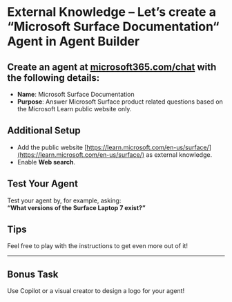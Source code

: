 # External Knowledge – Let’s create a “Microsoft Surface Documentation“ Agent in Agent Builder

## Create an agent at [microsoft365.com/chat](https://microsoft365.com/chat) with the following details:

- **Name**: Microsoft Surface Documentation
- **Purpose**: Answer Microsoft Surface product related questions based on the Microsoft Learn public website only.

## Additional Setup

- Add the public website [https://learn.microsoft.com/en-us/surface/](https://learn.microsoft.com/en-us/surface/) as external knowledge.
- Enable **Web search**.

## Test Your Agent

Test your agent by, for example, asking:  
**“What versions of the Surface Laptop 7 exist?”**

## Tips

Feel free to play with the instructions to get even more out of it!

---

## Bonus Task

Use Copilot or a visual creator to design a logo for your agent!
